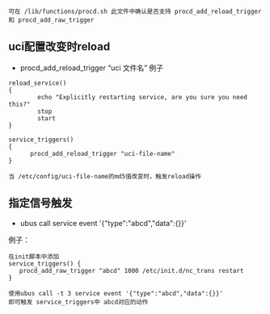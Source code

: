 
`可在 /lib/functions/procd.sh 此文件中确认是否支持 procd_add_reload_trigger 和 procd_add_raw_trigger`

## uci配置改变时reload
- procd_add_reload_trigger “uci 文件名”
例子
```
reload_service()
{
        echo "Explicitly restarting service, are you sure you need this?"
        stop
        start
}

service_triggers()
{
      procd_add_reload_trigger "uci-file-name"
}

当 /etc/config/uci-file-name的md5值改变时，触发reload操作
```


## 指定信号触发
- ubus call service event '{"type":"abcd","data":{}}'

例子：
```
在init脚本中添加 
service_triggers() {
   procd_add_raw_trigger "abcd" 1000 /etc/init.d/nc_trans restart
}

使用ubus call -t 3 service event '{"type":"abcd","data":{}}'
即可触发 service_triggers中 abcd对应的动作
```